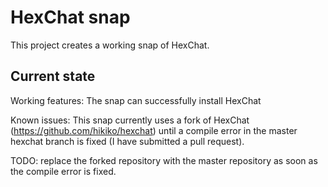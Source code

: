 # HexChat snap

This project creates a working snap of HexChat.

## Current state

Working features: The snap can successfully install HexChat

Known issues: This snap currently uses a fork of HexChat
(https://github.com/hikiko/hexchat) until a compile error in the master hexchat
branch is fixed (I have submitted a pull request).

TODO: replace the forked repository with the master repository as soon as the
compile error is fixed.
